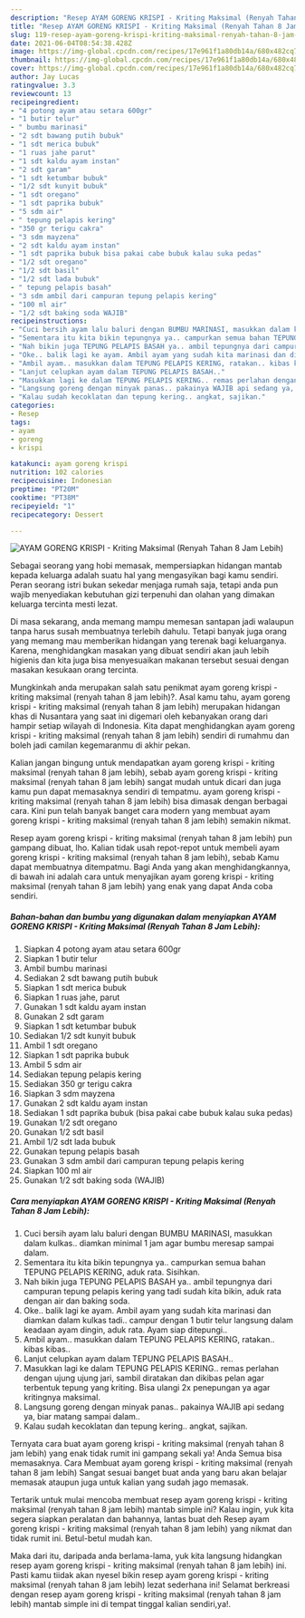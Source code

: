 ```yaml
---
description: "Resep AYAM GORENG KRISPI - Kriting Maksimal (Renyah Tahan 8 Jam Lebih) yang nikmat dan Mudah Dibuat"
title: "Resep AYAM GORENG KRISPI - Kriting Maksimal (Renyah Tahan 8 Jam Lebih) yang nikmat dan Mudah Dibuat"
slug: 119-resep-ayam-goreng-krispi-kriting-maksimal-renyah-tahan-8-jam-lebih-yang-nikmat-dan-mudah-dibuat
date: 2021-06-04T08:54:38.428Z
image: https://img-global.cpcdn.com/recipes/17e961f1a80db14a/680x482cq70/ayam-goreng-krispi-kriting-maksimal-renyah-tahan-8-jam-lebih-foto-resep-utama.jpg
thumbnail: https://img-global.cpcdn.com/recipes/17e961f1a80db14a/680x482cq70/ayam-goreng-krispi-kriting-maksimal-renyah-tahan-8-jam-lebih-foto-resep-utama.jpg
cover: https://img-global.cpcdn.com/recipes/17e961f1a80db14a/680x482cq70/ayam-goreng-krispi-kriting-maksimal-renyah-tahan-8-jam-lebih-foto-resep-utama.jpg
author: Jay Lucas
ratingvalue: 3.3
reviewcount: 13
recipeingredient:
- "4 potong ayam atau setara 600gr"
- "1 butir telur"
- " bumbu marinasi"
- "2 sdt bawang putih bubuk"
- "1 sdt merica bubuk"
- "1 ruas jahe parut"
- "1 sdt kaldu ayam instan"
- "2 sdt garam"
- "1 sdt ketumbar bubuk"
- "1/2 sdt kunyit bubuk"
- "1 sdt oregano"
- "1 sdt paprika bubuk"
- "5 sdm air"
- " tepung pelapis kering"
- "350 gr terigu cakra"
- "3 sdm mayzena"
- "2 sdt kaldu ayam instan"
- "1 sdt paprika bubuk bisa pakai cabe bubuk kalau suka pedas"
- "1/2 sdt oregano"
- "1/2 sdt basil"
- "1/2 sdt lada bubuk"
- " tepung pelapis basah"
- "3 sdm ambil dari campuran tepung pelapis kering"
- "100 ml air"
- "1/2 sdt baking soda WAJIB"
recipeinstructions:
- "Cuci bersih ayam lalu baluri dengan BUMBU MARINASI, masukkan dalam kulkas.. diamkan minimal 1 jam agar bumbu meresap sampai dalam."
- "Sementara itu kita bikin tepungnya ya.. campurkan semua bahan TEPUNG PELAPIS KERING, aduk rata. Sisihkan."
- "Nah bikin juga TEPUNG PELAPIS BASAH ya.. ambil tepungnya dari campuran tepung pelapis kering yang tadi sudah kita bikin, aduk rata dengan air dan baking soda."
- "Oke.. balik lagi ke ayam. Ambil ayam yang sudah kita marinasi dan diamkan dalam kulkas tadi.. campur dengan 1 butir telur langsung dalam keadaan ayam dingin, aduk rata. Ayam siap ditepungi.."
- "Ambil ayam.. masukkan dalam TEPUNG PELAPIS KERING, ratakan.. kibas kibas.."
- "Lanjut celupkan ayam dalam TEPUNG PELAPIS BASAH.."
- "Masukkan lagi ke dalam TEPUNG PELAPIS KERING.. remas perlahan dengan ujung ujung jari, sambil diratakan dan dikibas pelan agar terbentuk tepung yang kriting. Bisa ulangi 2x penepungan ya agar kritingnya maksimal."
- "Langsung goreng dengan minyak panas.. pakainya WAJIB api sedang ya, biar matang sampai dalam.."
- "Kalau sudah kecoklatan dan tepung kering.. angkat, sajikan."
categories:
- Resep
tags:
- ayam
- goreng
- krispi

katakunci: ayam goreng krispi 
nutrition: 102 calories
recipecuisine: Indonesian
preptime: "PT20M"
cooktime: "PT38M"
recipeyield: "1"
recipecategory: Dessert

---
```



![AYAM GORENG KRISPI - Kriting Maksimal (Renyah Tahan 8 Jam Lebih)](https://img-global.cpcdn.com/recipes/17e961f1a80db14a/680x482cq70/ayam-goreng-krispi-kriting-maksimal-renyah-tahan-8-jam-lebih-foto-resep-utama.jpg)

Sebagai seorang yang hobi memasak, mempersiapkan hidangan mantab kepada keluarga adalah suatu hal yang mengasyikan bagi kamu sendiri. Peran seorang istri bukan sekedar menjaga rumah saja, tetapi anda pun wajib menyediakan kebutuhan gizi terpenuhi dan olahan yang dimakan keluarga tercinta mesti lezat.

Di masa  sekarang, anda memang mampu memesan santapan jadi walaupun tanpa harus susah membuatnya terlebih dahulu. Tetapi banyak juga orang yang memang mau memberikan hidangan yang terenak bagi keluarganya. Karena, menghidangkan masakan yang dibuat sendiri akan jauh lebih higienis dan kita juga bisa menyesuaikan makanan tersebut sesuai dengan masakan kesukaan orang tercinta. 



Mungkinkah anda merupakan salah satu penikmat ayam goreng krispi - kriting maksimal (renyah tahan 8 jam lebih)?. Asal kamu tahu, ayam goreng krispi - kriting maksimal (renyah tahan 8 jam lebih) merupakan hidangan khas di Nusantara yang saat ini digemari oleh kebanyakan orang dari hampir setiap wilayah di Indonesia. Kita dapat menghidangkan ayam goreng krispi - kriting maksimal (renyah tahan 8 jam lebih) sendiri di rumahmu dan boleh jadi camilan kegemaranmu di akhir pekan.

Kalian jangan bingung untuk mendapatkan ayam goreng krispi - kriting maksimal (renyah tahan 8 jam lebih), sebab ayam goreng krispi - kriting maksimal (renyah tahan 8 jam lebih) sangat mudah untuk dicari dan juga kamu pun dapat memasaknya sendiri di tempatmu. ayam goreng krispi - kriting maksimal (renyah tahan 8 jam lebih) bisa dimasak dengan berbagai cara. Kini pun telah banyak banget cara modern yang membuat ayam goreng krispi - kriting maksimal (renyah tahan 8 jam lebih) semakin nikmat.

Resep ayam goreng krispi - kriting maksimal (renyah tahan 8 jam lebih) pun gampang dibuat, lho. Kalian tidak usah repot-repot untuk membeli ayam goreng krispi - kriting maksimal (renyah tahan 8 jam lebih), sebab Kamu dapat membuatnya ditempatmu. Bagi Anda yang akan menghidangkannya, di bawah ini adalah cara untuk menyajikan ayam goreng krispi - kriting maksimal (renyah tahan 8 jam lebih) yang enak yang dapat Anda coba sendiri.

<!--inarticleads1-->

##### Bahan-bahan dan bumbu yang digunakan dalam menyiapkan AYAM GORENG KRISPI - Kriting Maksimal (Renyah Tahan 8 Jam Lebih):

1. Siapkan 4 potong ayam atau setara 600gr
1. Siapkan 1 butir telur
1. Ambil  bumbu marinasi
1. Sediakan 2 sdt bawang putih bubuk
1. Siapkan 1 sdt merica bubuk
1. Siapkan 1 ruas jahe, parut
1. Gunakan 1 sdt kaldu ayam instan
1. Gunakan 2 sdt garam
1. Siapkan 1 sdt ketumbar bubuk
1. Sediakan 1/2 sdt kunyit bubuk
1. Ambil 1 sdt oregano
1. Siapkan 1 sdt paprika bubuk
1. Ambil 5 sdm air
1. Sediakan  tepung pelapis kering
1. Sediakan 350 gr terigu cakra
1. Siapkan 3 sdm mayzena
1. Gunakan 2 sdt kaldu ayam instan
1. Sediakan 1 sdt paprika bubuk (bisa pakai cabe bubuk kalau suka pedas)
1. Gunakan 1/2 sdt oregano
1. Gunakan 1/2 sdt basil
1. Ambil 1/2 sdt lada bubuk
1. Gunakan  tepung pelapis basah
1. Gunakan 3 sdm ambil dari campuran tepung pelapis kering
1. Siapkan 100 ml air
1. Gunakan 1/2 sdt baking soda (WAJIB)




<!--inarticleads2-->

##### Cara menyiapkan AYAM GORENG KRISPI - Kriting Maksimal (Renyah Tahan 8 Jam Lebih):

1. Cuci bersih ayam lalu baluri dengan BUMBU MARINASI, masukkan dalam kulkas.. diamkan minimal 1 jam agar bumbu meresap sampai dalam.
1. Sementara itu kita bikin tepungnya ya.. campurkan semua bahan TEPUNG PELAPIS KERING, aduk rata. Sisihkan.
1. Nah bikin juga TEPUNG PELAPIS BASAH ya.. ambil tepungnya dari campuran tepung pelapis kering yang tadi sudah kita bikin, aduk rata dengan air dan baking soda.
1. Oke.. balik lagi ke ayam. Ambil ayam yang sudah kita marinasi dan diamkan dalam kulkas tadi.. campur dengan 1 butir telur langsung dalam keadaan ayam dingin, aduk rata. Ayam siap ditepungi..
1. Ambil ayam.. masukkan dalam TEPUNG PELAPIS KERING, ratakan.. kibas kibas..
1. Lanjut celupkan ayam dalam TEPUNG PELAPIS BASAH..
1. Masukkan lagi ke dalam TEPUNG PELAPIS KERING.. remas perlahan dengan ujung ujung jari, sambil diratakan dan dikibas pelan agar terbentuk tepung yang kriting. Bisa ulangi 2x penepungan ya agar kritingnya maksimal.
1. Langsung goreng dengan minyak panas.. pakainya WAJIB api sedang ya, biar matang sampai dalam..
1. Kalau sudah kecoklatan dan tepung kering.. angkat, sajikan.




Ternyata cara buat ayam goreng krispi - kriting maksimal (renyah tahan 8 jam lebih) yang enak tidak rumit ini gampang sekali ya! Anda Semua bisa memasaknya. Cara Membuat ayam goreng krispi - kriting maksimal (renyah tahan 8 jam lebih) Sangat sesuai banget buat anda yang baru akan belajar memasak ataupun juga untuk kalian yang sudah jago memasak.

Tertarik untuk mulai mencoba membuat resep ayam goreng krispi - kriting maksimal (renyah tahan 8 jam lebih) mantab simple ini? Kalau ingin, yuk kita segera siapkan peralatan dan bahannya, lantas buat deh Resep ayam goreng krispi - kriting maksimal (renyah tahan 8 jam lebih) yang nikmat dan tidak rumit ini. Betul-betul mudah kan. 

Maka dari itu, daripada anda berlama-lama, yuk kita langsung hidangkan resep ayam goreng krispi - kriting maksimal (renyah tahan 8 jam lebih) ini. Pasti kamu tiidak akan nyesel bikin resep ayam goreng krispi - kriting maksimal (renyah tahan 8 jam lebih) lezat sederhana ini! Selamat berkreasi dengan resep ayam goreng krispi - kriting maksimal (renyah tahan 8 jam lebih) mantab simple ini di tempat tinggal kalian sendiri,ya!.

